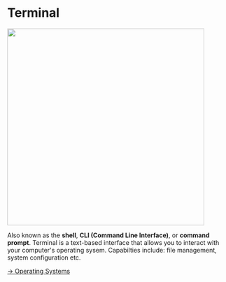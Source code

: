 # Terminal

<img src = "image.png" width = "450px" />

Also known as the **shell**, **CLI (Command Line Interface)**, or **command prompt**. Terminal is a text-based interface that allows you to interact with your computer's operating sysem. Capabilties include: file management, system configuration etc. 



[-> Operating Systems](/command-line-files/04_operatingSystems.md)